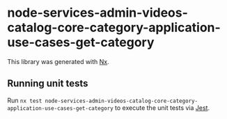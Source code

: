 # node-services-admin-videos-catalog-core-category-application-use-cases-get-category

This library was generated with [Nx](https://nx.dev).

## Running unit tests

Run `nx test node-services-admin-videos-catalog-core-category-application-use-cases-get-category` to execute the unit tests via [Jest](https://jestjs.io).
